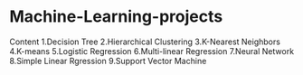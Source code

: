 # Machine-Learning-projects
Content
1.Decision Tree
2.Hierarchical Clustering
3.K-Nearest Neighbors
4.K-means
5.Logistic Regression
6.Multi-linear Regression
7.Neural Network
8.Simple Linear Rgression
9.Support Vector Machine
